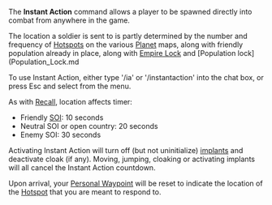 The **Instant Action** command allows a player to be spawned directly into
combat from anywhere in the game.

The location a soldier is sent to is partly determined by the number and
frequency of [Hotspots](Hotspot.md) on the various
[Planet](../locations/Planet.md) maps, along with friendly population already in
place, along with [Empire Lock](../etc/Empire_Lock.md) and [Population
lock](Population_Lock.md

To use Instant Action, either type '/ia' or '/instantaction' into the chat box,
or press Esc and select from the menu.

As with [Recall](../Recall.md), location affects timer:

- Friendly [SOI](../locations/Sphere_of_Influence.md): 10 seconds
- Neutral SOI or open country: 20 seconds
- Enemy SOI: 30 seconds

Activating Instant Action will turn off (but not uninitialize)
[implants](../implants/Implants.md) and deactivate cloak (if any). Moving,
jumping, cloaking or activating implants will all cancel the Instant Action
countdown.

Upon arrival, your [Personal Waypoint](Personal_Waypoint.md) will be reset to
indicate the location of the [Hotspot](Hotspot.md) that you are meant to respond
to.

<!--[category:Terminology](category:Terminology.md)-->
